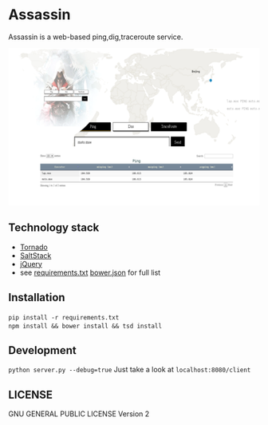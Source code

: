 # Assassin  
Assassin is a web-based ping,dig,traceroute service.

![brower preview](assassin_preview.png) 

## Technology stack
* [Tornado](https://www.tornadoweb.org/)
* [SaltStack](http://saltstack.com/) 
* [jQuery](https://jquery.com/)
* see [requirements.txt](./requirements.txt) [bower.json](./bower.json) for full list  

## Installation  
`pip install -r requirements.txt`  
`npm install && bower install && tsd install`  

## Development  
`python server.py --debug=true`
Just take a look at `localhost:8080/client`

## LICENSE
GNU GENERAL PUBLIC LICENSE Version 2
